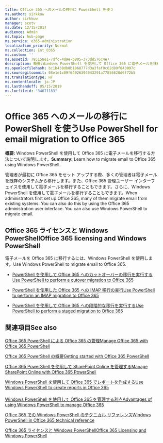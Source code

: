 ```yaml
---
title: Office 365 へのメールの移行に PowerShell を使う
ms.author: sirkkuw
author: sirkkuw
manager: scotv
ms.date: 12/15/2017
audience: Admin
ms.topic: hub-page
ms.service: o365-administration
localization_priority: Normal
ms.collection: Ent_O365
ms.custom: ''
ms.assetid: 795158e1-7dfc-4d9e-b805-373dd576c4e7
description: 概要:Windows PowerShell を使用して Office 365 に電子メールを移行する方法について説明します。
ms.openlocfilehash: bc1b438db0b1868777d3a3faf0c62d80f843097c
ms.sourcegitcommit: 08e1e1c09f64926394043291a77856620d6f72b5
ms.translationtype: HT
ms.contentlocale: ja-JP
ms.lasthandoff: 05/15/2019
ms.locfileid: "34071183"
---
```

# <a name="use-powershell-for-email-migration-to-office-365"></a><span data-ttu-id="5e70a-103">Office 365 へのメールの移行に PowerShell を使う</span><span class="sxs-lookup"><span data-stu-id="5e70a-103">Use PowerShell for email migration to Office 365</span></span>

 <span data-ttu-id="5e70a-104">**概要:** Windows PowerShell を使用して Office 365 に電子メールを移行する方法について説明します。</span><span class="sxs-lookup"><span data-stu-id="5e70a-104">**Summary:** Learn how to migrate email to Office 365 using Windows PowerShell.</span></span>
  
<span data-ttu-id="5e70a-p101">管理者が最初に Office 365 をセット アップする際、多くの管理者は電子メールを既存のシステムから移行します。また、Office 365 管理ユーザー インターフェイスを使用して電子メールを移行することもできます。さらに、Windows PowerShell を使用して電子メールを移行することもできます。</span><span class="sxs-lookup"><span data-stu-id="5e70a-p101">When administrators first set up Office 365, many of them migrate email from existing systems. You can also do this by using the Office 365 administration user interface. You can also use Windows PowerShell to migrate email.</span></span>
  
## <a name="office-365-licensing-and-windows-powershell"></a><span data-ttu-id="5e70a-108">Office 365 ライセンスと Windows PowerShell</span><span class="sxs-lookup"><span data-stu-id="5e70a-108">Office 365 licensing and Windows PowerShell</span></span>

<span data-ttu-id="5e70a-109">電子メールを Office 365 に移行するには、Windows PowerShell を使用します。</span><span class="sxs-lookup"><span data-stu-id="5e70a-109">Use Windows PowerShell to migrate email to Office 365.</span></span> 
  
- [<span data-ttu-id="5e70a-110">PowerShell を使用して Office 365 へのカットオーバーの移行を実行する</span><span class="sxs-lookup"><span data-stu-id="5e70a-110">Use PowerShell to perform a cutover migration to Office 365</span></span>](use-powershell-to-perform-a-cutover-migration-to-office-365.md)
    
- [<span data-ttu-id="5e70a-111">PowerShell を使用した Office 365 への IMAP 移行の実行</span><span class="sxs-lookup"><span data-stu-id="5e70a-111">Use PowerShell to perform an IMAP migration to Office 365</span></span>](use-powershell-to-perform-an-imap-migration-to-office-365.md)
    
- [<span data-ttu-id="5e70a-112">PowerShell を使用して Office 365 への段階的な移行を実行する</span><span class="sxs-lookup"><span data-stu-id="5e70a-112">Use PowerShell to perform a staged migration to Office 365</span></span>](use-powershell-to-perform-a-staged-migration-to-office-365.md)
    
## <a name="see-also"></a><span data-ttu-id="5e70a-113">関連項目</span><span class="sxs-lookup"><span data-stu-id="5e70a-113">See also</span></span>

#### 

[<span data-ttu-id="5e70a-114">Office 365 PowerShell による Office 365 の管理</span><span class="sxs-lookup"><span data-stu-id="5e70a-114">Manage Office 365 with Office 365 PowerShell</span></span>](manage-office-365-with-office-365-powershell.md)
  
[<span data-ttu-id="5e70a-115">Office 365 PowerShell の概要</span><span class="sxs-lookup"><span data-stu-id="5e70a-115">Getting started with Office 365 PowerShell</span></span>](getting-started-with-office-365-powershell.md)
  
[<span data-ttu-id="5e70a-116">Office 365 PowerShell を使用して SharePoint Online を管理する</span><span class="sxs-lookup"><span data-stu-id="5e70a-116">Manage SharePoint Online with Office 365 PowerShell</span></span>](manage-sharepoint-online-with-office-365-powershell.md)
  
[<span data-ttu-id="5e70a-117">Windows PowerShell を使用して Office 365 でレポートを作成する</span><span class="sxs-lookup"><span data-stu-id="5e70a-117">Use Windows PowerShell to create reports in Office 365</span></span>](use-windows-powershell-to-create-reports-in-office-365.md)
#### 

[<span data-ttu-id="5e70a-118">Windows PowerShell を使用して Office 365 を管理する利点</span><span class="sxs-lookup"><span data-stu-id="5e70a-118">Advantages of using Windows PowerShell to manage Office 365</span></span>](http://technet.microsoft.com/library/15144a50-453e-4cd5-befd-bc6736697967.aspx)
  
[<span data-ttu-id="5e70a-119">Office 365 での Windows PowerShell のテクニカル リファレンス</span><span class="sxs-lookup"><span data-stu-id="5e70a-119">Windows PowerShell in Office 365 technical reference</span></span>](http://technet.microsoft.com/library/10d5c66a-7579-4319-aaa5-7a5e21d49cea.aspx)
  
[<span data-ttu-id="5e70a-120">Office 365 ライセンスと Windows PowerShell</span><span class="sxs-lookup"><span data-stu-id="5e70a-120">Office 365 Licensing and Windows PowerShell</span></span>](http://technet.microsoft.com/library/6ca0e430-f7ba-4184-becf-14c6c5c8dde5.aspx)

